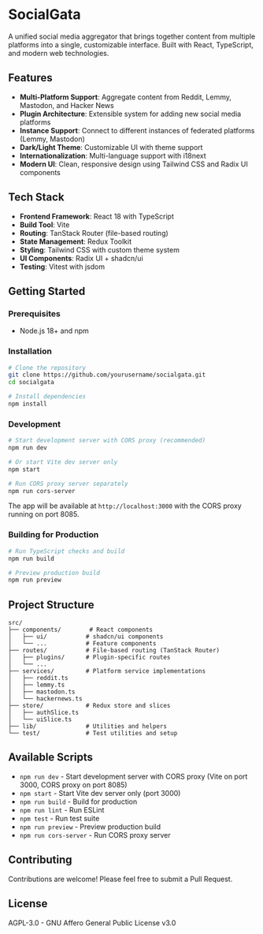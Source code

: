 # SocialGata

A unified social media aggregator that brings together content from multiple platforms into a single, customizable interface. Built with React, TypeScript, and modern web technologies.

## Features

- **Multi-Platform Support**: Aggregate content from Reddit, Lemmy, Mastodon, and Hacker News
- **Plugin Architecture**: Extensible system for adding new social media platforms
- **Instance Support**: Connect to different instances of federated platforms (Lemmy, Mastodon)
- **Dark/Light Theme**: Customizable UI with theme support
- **Internationalization**: Multi-language support with i18next
- **Modern UI**: Clean, responsive design using Tailwind CSS and Radix UI components

## Tech Stack

- **Frontend Framework**: React 18 with TypeScript
- **Build Tool**: Vite
- **Routing**: TanStack Router (file-based routing)
- **State Management**: Redux Toolkit
- **Styling**: Tailwind CSS with custom theme system
- **UI Components**: Radix UI + shadcn/ui
- **Testing**: Vitest with jsdom

## Getting Started

### Prerequisites

- Node.js 18+ and npm

### Installation

```bash
# Clone the repository
git clone https://github.com/yourusername/socialgata.git
cd socialgata

# Install dependencies
npm install
```

### Development

```bash
# Start development server with CORS proxy (recommended)
npm run dev

# Or start Vite dev server only
npm start

# Run CORS proxy server separately
npm run cors-server
```

The app will be available at `http://localhost:3000` with the CORS proxy running on port 8085.

### Building for Production

```bash
# Run TypeScript checks and build
npm run build

# Preview production build
npm run preview
```

## Project Structure

```
src/
├── components/        # React components
│   ├── ui/           # shadcn/ui components
│   └── ...           # Feature components
├── routes/           # File-based routing (TanStack Router)
│   ├── plugins/      # Plugin-specific routes
│   └── ...
├── services/         # Platform service implementations
│   ├── reddit.ts
│   ├── lemmy.ts
│   ├── mastodon.ts
│   └── hackernews.ts
├── store/            # Redux store and slices
│   ├── authSlice.ts
│   └── uiSlice.ts
├── lib/              # Utilities and helpers
└── test/             # Test utilities and setup
```

## Available Scripts

- `npm run dev` - Start development server with CORS proxy (Vite on port 3000, CORS proxy on port 8085)
- `npm start` - Start Vite dev server only (port 3000)
- `npm run build` - Build for production
- `npm run lint` - Run ESLint
- `npm test` - Run test suite
- `npm run preview` - Preview production build
- `npm run cors-server` - Run CORS proxy server

## Contributing

Contributions are welcome! Please feel free to submit a Pull Request.

## License

AGPL-3.0 - GNU Affero General Public License v3.0
